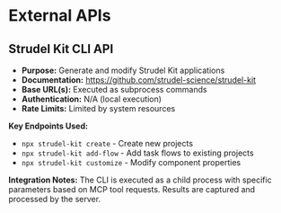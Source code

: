 # External APIs

## Strudel Kit CLI API

- **Purpose:** Generate and modify Strudel Kit applications
- **Documentation:** https://github.com/strudel-science/strudel-kit
- **Base URL(s):** Executed as subprocess commands
- **Authentication:** N/A (local execution)
- **Rate Limits:** Limited by system resources

**Key Endpoints Used:**

- `npx strudel-kit create` - Create new projects
- `npx strudel-kit add-flow` - Add task flows to existing projects
- `npx strudel-kit customize` - Modify component properties

**Integration Notes:** The CLI is executed as a child process with specific parameters based on MCP tool requests. Results are captured and processed by the server.
